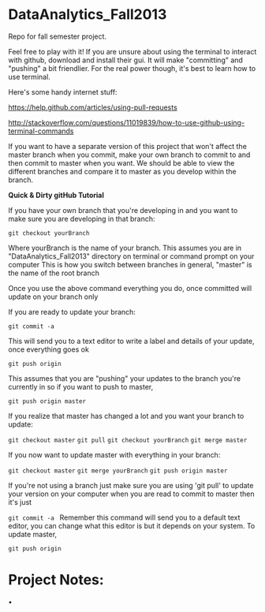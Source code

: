 DataAnalytics_Fall2013
======================

Repo for fall semester project.


Feel free to play with it! If you are unsure about using the terminal to interact with github, download and install their gui.
It will make "committing" and "pushing" a bit friendlier. For the real power though, it's best to learn how to use terminal.

Here's some handy internet stuff:

https://help.github.com/articles/using-pull-requests

http://stackoverflow.com/questions/11019839/how-to-use-github-using-terminal-commands


If you want to have a separate version of this project that won't affect the master branch when you commit, make your own 
branch to commit to and then commit to master when you want. We should be able to view the different branches and compare it
to master as you develop within the branch. 


<b>Quick & Dirty gitHub Tutorial </b>


If you have your own branch that you're developing in and you want to make sure you are developing in that branch:

`git checkout yourBranch` 

Where yourBranch is the name of your branch. This assumes you are in "DataAnalytics_Fall2013" directory on terminal or command prompt on your computer
This is how you switch between branches in general, "master" is the name of the root branch

Once you use the above command everything you do, once committed will update on your branch only


If you are ready to update your branch:

`git commit -a`  

This will send you to a text editor to write a label and details of your update, once everything goes ok

`git push origin` 

This assumes that you are "pushing" your updates to the branch you're currently in
so if you want to push to master,

`git push origin master`


If you realize that master has changed a lot and you want your branch to update:

`git checkout master`
`git pull`
`git checkout yourBranch`
`git merge master`


If you now want to update master with everything in your branch:

`git checkout master`
`git merge yourBranch`
`git push origin master`

If you're not using a branch just make sure you are using 'git pull' to update your version on your computer
when you are read to commit to master then it's just 

`git commit -a `
Remember this command will send you to a default text editor, you can change what this editor is but it depends on your system.
To update master,

`git push origin`

 




Project Notes:
=============

• 
